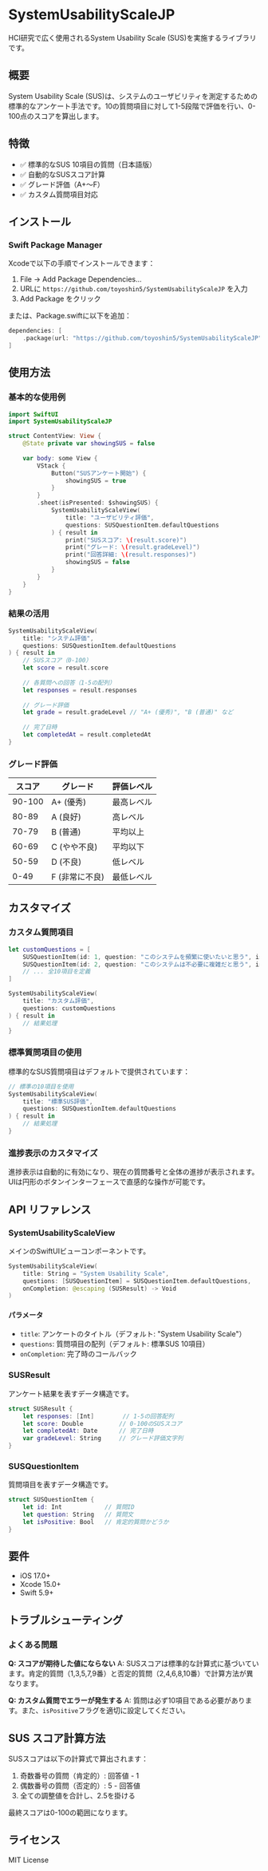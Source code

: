 # SystemUsabilityScaleJP

HCI研究で広く使用されるSystem Usability Scale (SUS)を実施するライブラリです。

## 概要

System Usability Scale (SUS)は、システムのユーザビリティを測定するための標準的なアンケート手法です。10の質問項目に対して1-5段階で評価を行い、0-100点のスコアを算出します。

## 特徴

- ✅ 標準的なSUS 10項目の質問（日本語版）
- ✅ 自動的なSUSスコア計算
- ✅ グレード評価（A+〜F）
- ✅ カスタム質問項目対応

## インストール

### Swift Package Manager

Xcodeで以下の手順でインストールできます：

1. File → Add Package Dependencies...
2. URLに `https://github.com/toyoshin5/SystemUsabilityScaleJP` を入力
3. Add Package をクリック

または、Package.swiftに以下を追加：

```swift
dependencies: [
    .package(url: "https://github.com/toyoshin5/SystemUsabilityScaleJP", from: "0.1.0")
]
```

## 使用方法

### 基本的な使用例

```swift
import SwiftUI
import SystemUsabilityScaleJP

struct ContentView: View {
    @State private var showingSUS = false
    
    var body: some View {
        VStack {
            Button("SUSアンケート開始") {
                showingSUS = true
            }
        }
        .sheet(isPresented: $showingSUS) {
            SystemUsabilityScaleView(
                title: "ユーザビリティ評価",
                questions: SUSQuestionItem.defaultQuestions
            ) { result in
                print("SUSスコア: \(result.score)")
                print("グレード: \(result.gradeLevel)")
                print("回答詳細: \(result.responses)")
                showingSUS = false
            }
        }
    }
}
```

### 結果の活用

```swift
SystemUsabilityScaleView(
    title: "システム評価",
    questions: SUSQuestionItem.defaultQuestions
) { result in
    // SUSスコア（0-100）
    let score = result.score
    
    // 各質問への回答（1-5の配列）
    let responses = result.responses
    
    // グレード評価
    let grade = result.gradeLevel // "A+ (優秀)", "B (普通)" など
    
    // 完了日時
    let completedAt = result.completedAt
}
```

### グレード評価

| スコア | グレード | 評価レベル |
|--------|----------|------------|
| 90-100 | A+ (優秀) | 最高レベル |
| 80-89  | A (良好)  | 高レベル |
| 70-79  | B (普通)  | 平均以上 |
| 60-69  | C (やや不良) | 平均以下 |
| 50-59  | D (不良)  | 低レベル |
| 0-49   | F (非常に不良) | 最低レベル |

## カスタマイズ

### カスタム質問項目

```swift
let customQuestions = [
    SUSQuestionItem(id: 1, question: "このシステムを頻繁に使いたいと思う", isPositive: true),
    SUSQuestionItem(id: 2, question: "このシステムは不必要に複雑だと思う", isPositive: false),
    // ... 全10項目を定義
]

SystemUsabilityScaleView(
    title: "カスタム評価",
    questions: customQuestions
) { result in
    // 結果処理
}
```

### 標準質問項目の使用

標準的なSUS質問項目はデフォルトで提供されています：

```swift
// 標準の10項目を使用
SystemUsabilityScaleView(
    title: "標準SUS評価",
    questions: SUSQuestionItem.defaultQuestions
) { result in
    // 結果処理
}
```

### 進捗表示のカスタマイズ

進捗表示は自動的に有効になり、現在の質問番号と全体の進捗が表示されます。UIは円形のボタンインターフェースで直感的な操作が可能です。

## API リファレンス

### SystemUsabilityScaleView

メインのSwiftUIビューコンポーネントです。

```swift
SystemUsabilityScaleView(
    title: String = "System Usability Scale",
    questions: [SUSQuestionItem] = SUSQuestionItem.defaultQuestions,
    onCompletion: @escaping (SUSResult) -> Void
)
```

#### パラメータ

- `title`: アンケートのタイトル（デフォルト: "System Usability Scale"）
- `questions`: 質問項目の配列（デフォルト: 標準SUS 10項目）
- `onCompletion`: 完了時のコールバック

### SUSResult

アンケート結果を表すデータ構造です。

```swift
struct SUSResult {
    let responses: [Int]        // 1-5の回答配列
    let score: Double          // 0-100のSUSスコア
    let completedAt: Date      // 完了日時
    var gradeLevel: String     // グレード評価文字列
}
```

### SUSQuestionItem

質問項目を表すデータ構造です。

```swift
struct SUSQuestionItem {
    let id: Int            // 質問ID
    let question: String   // 質問文
    let isPositive: Bool   // 肯定的質問かどうか
}
```

## 要件

- iOS 17.0+
- Xcode 15.0+
- Swift 5.9+

## トラブルシューティング

### よくある問題

**Q: スコアが期待した値にならない**
A: SUSスコアは標準的な計算式に基づいています。肯定的質問（1,3,5,7,9番）と否定的質問（2,4,6,8,10番）で計算方法が異なります。

**Q: カスタム質問でエラーが発生する**
A: 質問は必ず10項目である必要があります。また、`isPositive`フラグを適切に設定してください。

## SUS スコア計算方法

SUSスコアは以下の計算式で算出されます：

1. 奇数番号の質問（肯定的）: 回答値 - 1
2. 偶数番号の質問（否定的）: 5 - 回答値
3. 全ての調整値を合計し、2.5を掛ける

最終スコアは0-100の範囲になります。

## ライセンス

MIT License
